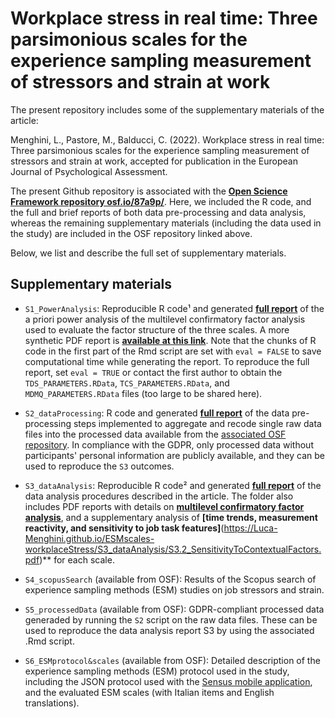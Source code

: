 # Workplace stress in real time: Three parsimonious scales for the experience sampling measurement of stressors and strain at work
The present repository includes some of the supplementary materials of the article:

Menghini, L., Pastore, M., Balducci, C. (2022). Workplace stress in real time: Three parsimonious scales for the experience sampling measurement of stressors and strain at work, accepted for publication in the European Journal of Psychological Assessment.

The present Github repository is associated with the **[Open Science Framework repository osf.io/87a9p/](https://osf.io/87a9p/)**. Here, we included the R code, and the full and brief reports of both data pre-processing and data analysis, whereas the remaining supplementary materials (including the data used in the study) are included in the OSF repository linked above.

Below, we list and describe the full set of supplementary materials.

## Supplementary materials
- `S1_PowerAnalysis`: Reproducible R code&sup1; and generated **[full report](https://Luca-Menghini.github.io/ESMscales-workplaceStress/S1_PowerAnalysis/S1_powerAnalysis_fullReport.html)** of the a priori power analysis of the multilevel confirmatory factor analysis used to evaluate the factor structure of the three scales. A more synthetic PDF report is **[available at this link](https://Luca-Menghini.github.io/ESMscales-workplaceStress/S1_PowerAnalysis/S1_powerAnalysis_shortReport.pdf)**. Note that the chunks of R code in the first part of the Rmd script are set with `eval = FALSE` to save computational time while generating the report. To reproduce the full report, set `eval = TRUE` or contact the first author to obtain the `TDS_PARAMETERS.RData`, `TCS_PARAMETERS.RData`, and `MDMQ_PARAMETERS.RData` files (too large to be shared here).

- `S2_dataProcessing`: R code and generated **[full report](https://Luca-Menghini.github.io/ESMscales-workplaceStress/S2_dataProcessing/S2_dataProcessing_report.html)** of the data pre-processing steps implemented to aggregate and recode single raw data files into the processed data available from the [associated OSF repository](https://osf.io/87a9p/). In compliance with the GDPR, only processed data without participants' personal information are publicly available, and they can be used to reproduce the `S3` outcomes.

- `S3_dataAnalysis`: Reproducible R code&sup2; and generated **[full report](https://Luca-Menghini.github.io/ESMscales-workplaceStress/S3_dataAnalysis/S3_dataAnalysis_fullReport.html)** of the data analysis procedures described in the article. The folder also includes PDF reports with details on **[multilevel confirmatory factor analysis](https://Luca-Menghini.github.io/ESMscales-workplaceStress/S3_dataAnalysis/S3.1_MCFAdetails.pdf)**, and a supplementary analysis of **[time trends, measurement reactivity, and sensitivity to job task features]**(https://Luca-Menghini.github.io/ESMscales-workplaceStress/S3_dataAnalysis/S3.2_SensitivityToContextualFactors.pdf)** for each scale.

- `S4_scopusSearch` (available from OSF): Results of the Scopus search of experience sampling methods (ESM) studies on job stressors and strain.

- `S5_processedData` (available from OSF): GDPR-compliant processed data generaded by running the `S2` script on the raw data files. These can be used to reproduce the data analysis report S3 by using the associated .Rmd script.

- `S6_ESMprotocol&scales` (available from OSF): Detailed description of the experience sampling methods (ESM) protocol used in the study, including the JSON protocol used with the [Sensus mobile application](https://predictive-technology-laboratory.github.io/sensus/), and the evaluated ESM scales (with Italian items and English translations).
